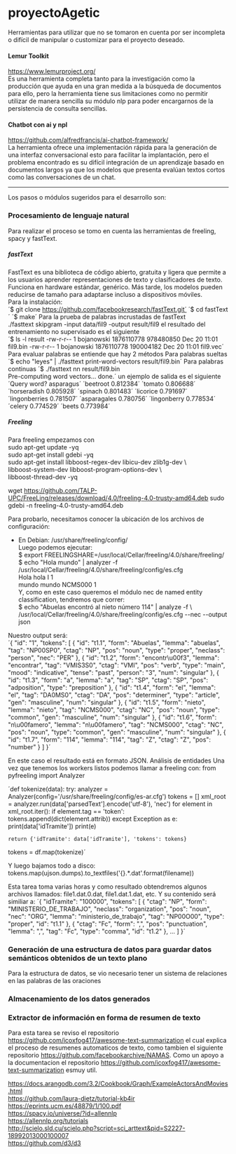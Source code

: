# proyectoAgetic 

Herramientas para utilizar que no se tomaron en cuenta por ser incompleta o difícil de manipular o customizar para el proyecto deseado.  
#### Lemur Toolkit
https://www.lemurproject.org/  
Es una herramienta completa tanto para la investigación como la producción que ayuda en una gran medida a la búsqueda de documentos para ello, pero la herramienta tiene sus limitaciones como no permitir utilizar de manera sencilla su módulo nlp para poder encargarnos de la persistencia de consulta sencillas. 
#### Chatbot con ai y npl
https://github.com/alfredfrancis/ai-chatbot-framework/  
La herramienta ofrece una implementación rápida para la generación de una interfaz conversacional esto para facilitar la implantación, pero el problema encontrado es su difícil integración de un aprendizaje basado en documentos largos ya que los modelos que presenta evalúan textos cortos como las conversaciones de un chat.  


------------------------
Los pasos o módulos sugeridos para el desarrollo son:
### Procesamiento de lenguaje natural  
Para realizar el proceso se tomo en cuenta las herramientas de freeling, spacy y fastText.  
##### fastText
FastText es una biblioteca de código abierto, gratuita y ligera que permite a los usuarios aprender representaciones de texto y clasificadores de texto. Funciona en hardware estándar, genérico. Más tarde, los modelos pueden reducirse de tamaño para adaptarse incluso a dispositivos móviles.  
Para la instalación:  
´$ git clone https://github.com/facebookresearch/fastText.git´
´$ cd fastText´
´$ make´
Para la prueba de palabras incrustadas de fastText  
./fasttext skipgram -input data/fil9 -output result/fil9
el resultado del entrenamiento no supervisado es el siguiente  
´$ ls -l result
-rw-r-r-- 1 bojanowski 1876110778 978480850 Dec 20 11:01 fil9.bin
-rw-r-r-- 1 bojanowski 1876110778 190004182 Dec 20 11:01 fil9.vec´  
Para evaluar palabras se entiende que hay 2 métodos 
Para palabras sueltas
´$ echo "leyes" | ./fasttext print-word-vectors result/fil9.bin´
Para palabras continuas
´$ ./fasttext nn result/fil9.bin  
Pre-computing word vectors... done.´
un ejemplo de salida es el siguiente
´Query word? asparagus´
´beetroot 0.812384´
´tomato 0.806688´
´horseradish 0.805928´
´spinach 0.801483´
´licorice 0.791697´
´lingonberries 0.781507´
´asparagales 0.780756´
´lingonberry 0.778534´
´celery 0.774529´
´beets 0.773984´  
##### Freeling
Para freeling empezamos con   
sudo apt-get update -yq  
sudo apt-get install gdebi -yq  
sudo apt-get install libboost-regex-dev libicu-dev zlib1g-dev \  
                     libboost-system-dev libboost-program-options-dev \  
                     libboost-thread-dev -yq  

wget https://github.com/TALP-UPC/FreeLing/releases/download/4.0/freeling-4.0-trusty-amd64.deb   sudo gdebi -n freeling-4.0-trusty-amd64.deb  


Para probarlo, necesitamos conocer la ubicación de los archivos de configuración:  
+ En Debian: /usr/share/freeling/config/  
Luego podemos ejecutar:  
$ export FREELINGSHARE=/usr/local/Cellar/freeling/4.0/share/freeling/  
$ echo "Hola mundo" | analyzer -f /usr/local/Cellar/freeling/4.0/share/freeling/config/es.cfg  
Hola hola I 1  
mundo mundo NCMS000 1  
Y, como en este caso queremos el módulo nec de named entity classification, tendremos que correr:  
$ echo "Abuelas encontró al nieto número 114" | analyze -f \  
/usr/local/Cellar/freeling/4.0/share/freeling/config/es.cfg --nec --output json  


Nuestro output será:  
´{
  "id": "1",
  "tokens": [
    {
      "id": "t1.1",
      "form": "Abuelas",
      "lemma": "abuelas",
      "tag": "NP00SP0",
      "ctag": "NP",
      "pos": "noun",
      "type": "proper",
      "neclass": "person",
      "nec": "PER"
    },
    {
      "id": "t1.2",
      "form": "encontr\u00f3",
      "lemma": "encontrar",
      "tag": "VMIS3S0",
      "ctag": "VMI",
      "pos": "verb",
      "type": "main",
      "mood": "indicative",
      "tense": "past",
      "person": "3",
      "num": "singular"
    },
    {
      "id": "t1.3",
      "form": "a",
      "lemma": "a",
      "tag": "SP",
      "ctag": "SP",
      "pos": "adposition",
      "type": "preposition"
    },
    {
      "id": "t1.4",
      "form": "el",
      "lemma": "el",
      "tag": "DA0MS0",
      "ctag": "DA",
      "pos": "determiner",
      "type": "article",
      "gen": "masculine",
      "num": "singular"
    },
    {
      "id": "t1.5",
      "form": "nieto",
      "lemma": "nieto",
      "tag": "NCMS000",
      "ctag": "NC",
      "pos": "noun",
      "type": "common",
      "gen": "masculine",
      "num": "singular"
    },
    {
      "id": "t1.6",
      "form": "n\u00famero",
      "lemma": "n\u00famero",
      "tag": "NCMS000",
      "ctag": "NC",
      "pos": "noun",
      "type": "common",
      "gen": "masculine",
      "num": "singular"
    },
    {
      "id": "t1.7",
      "form": "114",
      "lemma": "114",
      "tag": "Z",
      "ctag": "Z",
      "pos": "number"
    }
  ]
}´  


En este caso el resultado está en formato JSON.
Análisis de entidades
Una vez que tenemos los workers listos podemos llamar a freeling con:
from pyfreeling import Analyzer

´def tokenize(data):
    try:
        analyzer = Analyzer(config='/usr/share/freeling/config/es-ar.cfg')
        tokens = []
        xml_root = analyzer.run(data['parsedText'].encode('utf-8'), 'nec')
        for element in xml_root.iter():
            if element.tag == 'token':
                tokens.append(dict(element.attrib))
    except Exception as e:
        print(data['idTramite'])
        print(e)

    return {'idTramite': data['idTramite'], 'tokens': tokens}
tokens = df.map(tokenize)´  


Y luego bajamos todo a disco:
tokens.map(ujson.dumps).to_textfiles('{}.*.dat'.format(filename))


Esta tarea toma varias horas y como resultado obtendremos algunos archivos llamados: file1.dat.0.dat, file1.dat.1.dat, etc. Y su contenido será similiar a:
´{
  "idTramite": "100000",
  "tokens": [
    {
      "ctag": "NP",
      "form": "MINISTERIO_DE_TRABAJO",
      "neclass": "organization",
      "pos": "noun",
      "nec": "ORG",
      "lemma": "ministerio_de_trabajo",
      "tag": "NP00O00",
      "type": "proper",
      "id": "t1.1"
    },
    {
      "ctag": "Fc",
      "form": ",",
      "pos": "punctuation",
      "lemma": ",",
      "tag": "Fc",
      "type": "comma",
      "id": "t1.2"
  },
  ...
  ]
}´

### Generación de una estructura de datos para guardar datos semánticos obtenidos de un texto plano 
Para la estructura de datos, se vio necesario tener un sistema de relaciones en las palabras de las oraciones 
### Almacenamiento de los datos generados  
### Extractor de información en forma de resumen de texto 
Para esta tarea se reviso el repositorio https://github.com/icoxfog417/awesome-text-summarization
 el cual explica el proceso de resumenes automaticos de texto, como tambien el siguiente repositorio https://github.com/facebookarchive/NAMAS. Como un apoyo a la documentacion el repositorio https://github.com/icoxfog417/awesome-text-summarization esmuy util.



https://docs.arangodb.com/3.2/Cookbook/Graph/ExampleActorsAndMovies.html  
https://github.com/laura-dietz/tutorial-kb4ir  
https://eprints.ucm.es/48879/1/100.pdf  
https://spacy.io/universe/?id=allennlp  
https://allennlp.org/tutorials  
http://scielo.sld.cu/scielo.php?script=sci_arttext&pid=S2227-18992013000100007  
https://github.com/d3/d3  
